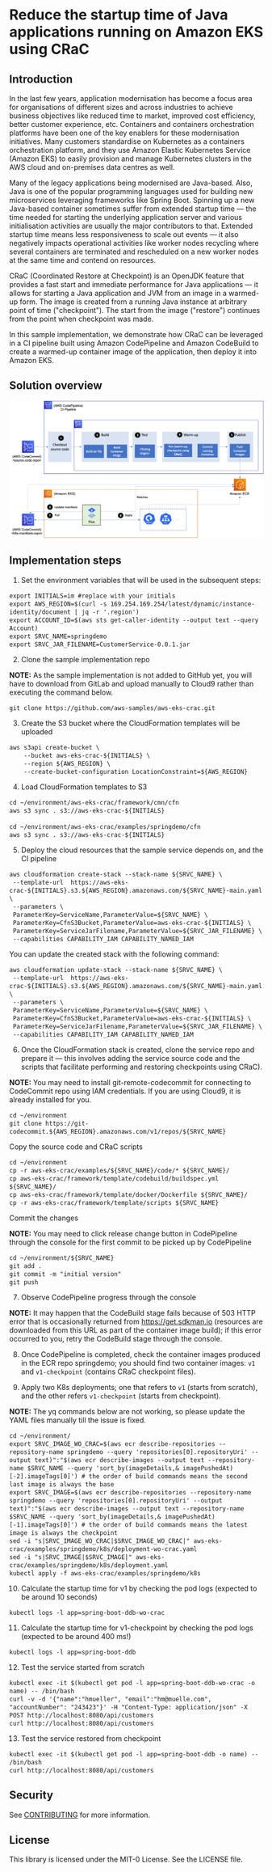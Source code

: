 # Reduce the startup time of Java applications running on Amazon EKS using CRaC
## Introduction

In the last few years, application modernisation has become a focus area for organisations of different sizes and across industries to achieve business objectives like reduced time to market, improved cost efficiency, better customer experience, etc. Containers and containers orchestration platforms have been one of the key enablers for these modernisation initiatives. Many customers standardise on Kubernetes as a containers orchestration platform, and they use Amazon Elastic Kubernetes Service (Amazon EKS) to easily provision and manage Kubernetes clusters in the AWS cloud and on-premises data centres as well.

Many of the legacy applications being modernised are Java-based. Also, Java is one of the popular programming languages used for building new microservices leveraging frameworks like Spring Boot. Spinning up a new Java-based container sometimes suffer from extended startup time — the time needed for starting the underlying application server and various initialisation activities are usually the major contributors to that. Extended startup time means less responsiveness to scale out events — it also negatively impacts operational activities like worker nodes recycling where several containers are terminated and rescheduled on a new worker nodes at the same time and contend on resources.

CRaC (Coordinated Restore at Checkpoint) is an OpenJDK feature that provides a fast start and immediate performance for Java applications — it allows for starting a Java application and JVM from an image in a warmed-up form. The image is created from a running Java instance at arbitrary point of time ("checkpoint"). The start from the image ("restore") continues from the point when checkpoint was made.

In this sample implementation, we demonstrate how CRaC can be leveraged in a CI pipeline built using Amazon CodePipeline and Amazon CodeBuild to create a warmed-up container image of the application, then deploy it into Amazon EKS.

## Solution overview
![Image of Clone button](images/architecture.png)

## Implementation steps

1. Set the environment variables that will be used in the subsequent steps:
```
export INITIALS=im #replace with your initials
export AWS_REGION=$(curl -s 169.254.169.254/latest/dynamic/instance-identity/document | jq -r '.region')
export ACCOUNT_ID=$(aws sts get-caller-identity --output text --query Account)
export SRVC_NAME=springdemo
export SRVC_JAR_FILENAME=CustomerService-0.0.1.jar
```

2. Clone the sample implementation repo

**NOTE:** As the sample implementation is not added to GitHub yet, you will have to download from GitLab and upload manually to Cloud9 rather than executing the command below.

```
git clone https://github.com/aws-samples/aws-eks-crac.git
```

3. Create the S3 bucket where the CloudFormation templates will be uploaded
```
aws s3api create-bucket \
    --bucket aws-eks-crac-${INITIALS} \
    --region ${AWS_REGION} \
    --create-bucket-configuration LocationConstraint=${AWS_REGION}
```

4. Load CloudFormation templates to S3

```
cd ~/environment/aws-eks-crac/framework/cmn/cfn
aws s3 sync . s3://aws-eks-crac-${INITIALS}

cd ~/environment/aws-eks-crac/examples/springdemo/cfn
aws s3 sync . s3://aws-eks-crac-${INITIALS}
```

5. Deploy the cloud resources that the sample service depends on, and the CI pipeline

```
aws cloudformation create-stack --stack-name ${SRVC_NAME} \
 --template-url  https://aws-eks-crac-${INITIALS}.s3.${AWS_REGION}.amazonaws.com/${SRVC_NAME}-main.yaml \
 --parameters \
 ParameterKey=ServiceName,ParameterValue=${SRVC_NAME} \
 ParameterKey=CfnS3Bucket,ParameterValue=aws-eks-crac-${INITIALS} \
 ParameterKey=ServiceJarFilename,ParameterValue=${SRVC_JAR_FILENAME} \
 --capabilities CAPABILITY_IAM CAPABILITY_NAMED_IAM
```

You can update the created stack with the following command:
```
aws cloudformation update-stack --stack-name ${SRVC_NAME} \
 --template-url  https://aws-eks-crac-${INITIALS}.s3.${AWS_REGION}.amazonaws.com/${SRVC_NAME}-main.yaml \
 --parameters \
 ParameterKey=ServiceName,ParameterValue=${SRVC_NAME} \
 ParameterKey=CfnS3Bucket,ParameterValue=aws-eks-crac-${INITIALS} \
 ParameterKey=ServiceJarFilename,ParameterValue=${SRVC_JAR_FILENAME} \
 --capabilities CAPABILITY_IAM CAPABILITY_NAMED_IAM
```

6. Once the CloudFormation stack is created, clone the service repo and prepare it — this involves adding the service source code and the scripts that facilitate performing and restoring checkpoints using CRaC).

**NOTE:** You may need to install git-remote-codecommit for connecting to CodeCommit repo using IAM credentials. If you are using Cloud9, it is already installed for you.

```
cd ~/environment
git clone https://git-codecommit.${AWS_REGION}.amazonaws.com/v1/repos/${SRVC_NAME}
```

Copy the source code and CRaC scripts
```
cd ~/environment
cp -r aws-eks-crac/examples/${SRVC_NAME}/code/* ${SRVC_NAME}/
cp aws-eks-crac/framework/template/codebuild/buildspec.yml ${SRVC_NAME}/
cp aws-eks-crac/framework/template/docker/Dockerfile ${SRVC_NAME}/
cp -r aws-eks-crac/framework/template/scripts ${SRVC_NAME}
```

Commit the changes

**NOTE:** You may need to click release change button in CodePipeline through the console for the first commit to be picked up by CodePipeline

```
cd ~/environment/${SRVC_NAME}
git add .
git commit -m "initial version"
git push
```

7.  Observe CodePipeline progress through the console

**NOTE:** It may happen that the CodeBuild stage fails because of 503 HTTP error that is occasionally returned from https://get.sdkman.io (resources are downloaded from this URL as part of the container image build); if this error occurred to you, retry the CodeBuild stage through the console.

8. Once CodePipeline is completed, check the container images produced in the ECR repo springdemo; you should find two container images: `v1` and `v1-checkpoint` (contains CRaC checkpoint files).

9. Apply two K8s deployments; one that refers to `v1` (starts from scratch), and the other refers `v1-checkpoint` (starts from checkpoint).

**NOTE:** The yq commands below are not working, so please update the YAML files manually till the issue is fixed.

```
cd ~/environment/
export SRVC_IMAGE_WO_CRAC=$(aws ecr describe-repositories --repository-name springdemo --query 'repositories[0].repositoryUri' --output text)":"$(aws ecr describe-images --output text --repository-name $SRVC_NAME --query 'sort_by(imageDetails,& imagePushedAt)[-2].imageTags[0]') # the order of build commands means the second last image is always the base
export SRVC_IMAGE=$(aws ecr describe-repositories --repository-name springdemo --query 'repositories[0].repositoryUri' --output text)":"$(aws ecr describe-images --output text --repository-name $SRVC_NAME --query 'sort_by(imageDetails,& imagePushedAt)[-1].imageTags[0]') # the order of build commands means the latest image is always the checkpoint
sed -i "s|SRVC_IMAGE_WO_CRAC|$SRVC_IMAGE_WO_CRAC|" aws-eks-crac/examples/springdemo/k8s/deployment-wo-crac.yaml
sed -i "s|SRVC_IMAGE|$SRVC_IMAGE|" aws-eks-crac/examples/springdemo/k8s/deployment.yaml
kubectl apply -f aws-eks-crac/examples/springdemo/k8s
```

10. Calculate the startup time for v1 by checking the pod logs (expected to be around 10 seconds)

```
kubectl logs -l app=spring-boot-ddb-wo-crac
```

11. Calculate the startup time for v1-checkpoint by checking the pod logs (expected to be around 400 ms!)

```
kubectl logs -l app=spring-boot-ddb
```

12. Test the service started from scratch
```
kubectl exec -it $(kubectl get pod -l app=spring-boot-ddb-wo-crac -o name) -- /bin/bash
curl -v -d '{"name":"hmueller", "email":"hm@muelle.com", "accountNumber": "243423"}' -H "Content-Type: application/json" -X POST http://localhost:8080/api/customers
curl http://localhost:8080/api/customers
```


13. Test the service restored from checkpoint
```
kubectl exec -it $(kubectl get pod -l app=spring-boot-ddb -o name) -- /bin/bash
curl http://localhost:8080/api/customers
```



## Security

See [CONTRIBUTING](CONTRIBUTING.md#security-issue-notifications) for more information.

## License

This library is licensed under the MIT-0 License. See the LICENSE file.



